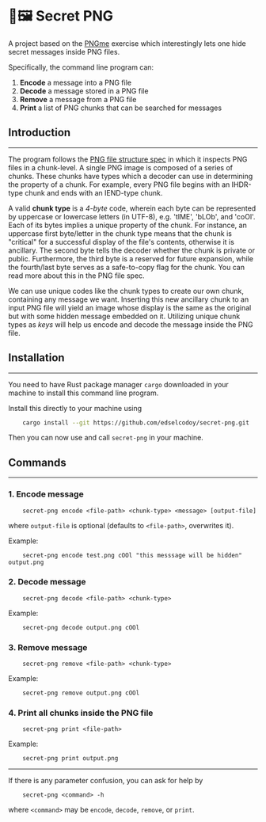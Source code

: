 # 🤫🖼️ Secret PNG

A project based on the [PNGme](https://picklenerd.github.io/pngme_book/introduction.html) exercise which interestingly lets one hide secret messages inside PNG files.

Specifically, the command line program can:
1. **Encode** a message into a PNG file
2. **Decode** a message stored in a PNG file
3. **Remove** a message from a PNG file
4. **Print** a list of PNG chunks that can be searched for messages

## Introduction

---

The program follows the [PNG file structure spec](http://www.libpng.org/pub/png/spec/1.2/PNG-Structure.html) in which it inspects PNG files in a chunk-level. A single PNG image is composed of a series of chunks. These chunks have types which a decoder can use in determining the property of a chunk. For example, every PNG file begins with an IHDR-type chunk and ends with an IEND-type chunk. 

A valid **chunk type** is a *4-byte* code, wherein each byte can be represented by uppercase or lowercase letters (in UTF-8), e.g. 'tIME', 'bLOb', and 'coOl'. Each of its bytes implies a unique property of the chunk. For instance, an uppercase first byte/letter in the chunk type means that the chunk is "critical" for a successful display of the file's contents, otherwise it is ancillary. The second byte tells the decoder whether the chunk is private or public. Furthermore, the third byte is a reserved for future expansion, while the fourth/last byte serves as a safe-to-copy flag for the chunk. You can read more about this in the PNG file spec.

We can use unique codes like the chunk types to create our own chunk, containing any message we want. Inserting this new ancillary chunk to an input PNG file will yield an image whose display is the same as the original but with some hidden message embedded on it. Utilizing unique chunk types as *keys* will help us encode and decode the message inside the PNG file. 

## Installation

---

You need to have Rust package manager ```cargo``` downloaded in your machine to install this command line program.

Install this directly to your machine using
```bash
    cargo install --git https://github.com/edselcodoy/secret-png.git
```

Then you can now use and call `secret-png` in your machine.

## Commands

---

### 1. Encode message
```
    secret-png encode <file-path> <chunk-type> <message> [output-file]
```
where ```output-file``` is optional (defaults to ```<file-path>```, overwrites it).

Example:
```
    secret-png encode test.png cOOl "this messsage will be hidden" output.png
```

### 2. Decode message
```
    secret-png decode <file-path> <chunk-type>
```

Example:
```
    secret-png decode output.png cOOl
```

### 3. Remove message
```
    secret-png remove <file-path> <chunk-type>
```

Example:
```
    secret-png remove output.png cOOl
```

### 4. Print all chunks inside the PNG file
```
    secret-png print <file-path>
```

Example:
```
    secret-png print output.png
```

---

If there is any parameter confusion, you can ask for help by
```
    secret-png <command> -h
```
where `<command>` may be `encode`, `decode`, `remove`, or `print`.